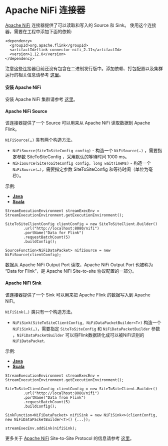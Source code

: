 # Apache NiFi 连接器

[Apache NiFi](https://nifi.apache.org/) 连接器提供了可以读取和写入的 Source 和 Sink。 使用这个连接器，需要在工程中添加下面的依赖:

```
<dependency>
  <groupId>org.apache.flink</groupId>
  <artifactId>flink-connector-nifi_2.11</artifactId>
  <version>1.12.0</version>
</dependency>
```

注意这些连接器目前还没有包含在二进制发行版中。添加依赖、打包配置以及集群运行的相关信息请参考 [这里](https://ci.apache.org/projects/flink/flink-docs-release-1.12/zh/dev/project-configuration.html)。

#### 安装 Apache NiFi

安装 Apache NiFi 集群请参考 [这里](https://nifi.apache.org/docs/nifi-docs/html/administration-guide.html#how-to-install-and-start-nifi)。

#### Apache NiFi Source

该连接器提供了一个 Source 可以用来从 Apache NiFi 读取数据到 Apache Flink。

`NiFiSource(…)` 类有两个构造方法。

- `NiFiSource(SiteToSiteConfig config)` - 构造一个 `NiFiSource(…)` ，需要指定参数 SiteToSiteConfig ，采用默认的等待时间 1000 ms。
- `NiFiSource(SiteToSiteConfig config, long waitTimeMs)` - 构造一个 `NiFiSource(…)`，需要指定参数 SiteToSiteConfig 和等待时间（单位为毫秒）。

示例:

- [**Java**](https://ci.apache.org/projects/flink/flink-docs-release-1.12/zh/dev/connectors/nifi.html#tab_Java_0)
- [**Scala**](https://ci.apache.org/projects/flink/flink-docs-release-1.12/zh/dev/connectors/nifi.html#tab_Scala_0)

```
StreamExecutionEnvironment streamExecEnv = StreamExecutionEnvironment.getExecutionEnvironment();

SiteToSiteClientConfig clientConfig = new SiteToSiteClient.Builder()
        .url("http://localhost:8080/nifi")
        .portName("Data for Flink")
        .requestBatchCount(5)
        .buildConfig();

SourceFunction<NiFiDataPacket> nifiSource = new NiFiSource(clientConfig);
```

数据从 Apache NiFi Output Port 读取，Apache NiFi Output Port 也被称为 “Data for Flink”，是 Apache NiFi Site-to-site 协议配置的一部分。

#### Apache NiFi Sink

该连接器提供了一个 Sink 可以用来把 Apache Flink 的数据写入到 Apache NiFi。

`NiFiSink(…)` 类只有一个构造方法。

- `NiFiSink(SiteToSiteClientConfig, NiFiDataPacketBuilder<T>)` 构造一个 `NiFiSink(…)`，需要指定 `SiteToSiteConfig` 和 `NiFiDataPacketBuilder` 参数 ，`NiFiDataPacketBuilder` 可以将Flink数据转化成可以被NiFi识别的 `NiFiDataPacket`.

示例:

- [**Java**](https://ci.apache.org/projects/flink/flink-docs-release-1.12/zh/dev/connectors/nifi.html#tab_Java_1)
- [**Scala**](https://ci.apache.org/projects/flink/flink-docs-release-1.12/zh/dev/connectors/nifi.html#tab_Scala_1)

```
StreamExecutionEnvironment streamExecEnv = StreamExecutionEnvironment.getExecutionEnvironment();

SiteToSiteClientConfig clientConfig = new SiteToSiteClient.Builder()
        .url("http://localhost:8080/nifi")
        .portName("Data from Flink")
        .requestBatchCount(5)
        .buildConfig();

SinkFunction<NiFiDataPacket> nifiSink = new NiFiSink<>(clientConfig, new NiFiDataPacketBuilder<T>() {...});

streamExecEnv.addSink(nifiSink);
```

更多关于 [Apache NiFi](https://nifi.apache.org/) Site-to-Site Protocol 的信息请参考 [这里](https://nifi.apache.org/docs/nifi-docs/html/user-guide.html#site-to-site)。